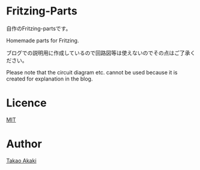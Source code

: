 # Fritzing-Parts

自作のFritzing-partsです。

Homemade parts for Fritzing.

ブログでの説明用に作成しているので回路図等は使えないのでその点はご了承ください。

Please note that the circuit diagram etc. cannot be used because it is created for explanation in the blog.


# Licence
[MIT](https://github.com/mongonta0716/Fritzing-parts/blob/master/LICENSE)

# Author
[Takao Akaki](https://twitter.com/mongonta555)
